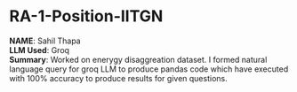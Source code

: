 # RA-1-Position-IITGN

**NAME**: Sahil Thapa <br>
**LLM Used**: Groq <br>
**Summary**: Worked on enerygy disaggreation dataset. I formed natural language query for groq LLM to produce pandas
code which have executed with 100% accuracy to produce results for given questions.
